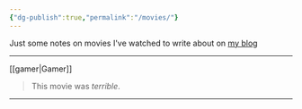 ```yaml
---
{"dg-publish":true,"permalink":"/movies/"}
---
```



Just some notes on movies I've watched to write about on [my blog](https://www.tiff.lol/)

---
[[gamer\|Gamer]]

> This movie was *terrible*.
---

[//begin]: # "Autogenerated link references for markdown compatibility"
[Gamer]: gamer "Gamer"
[//end]: # "Autogenerated link references"